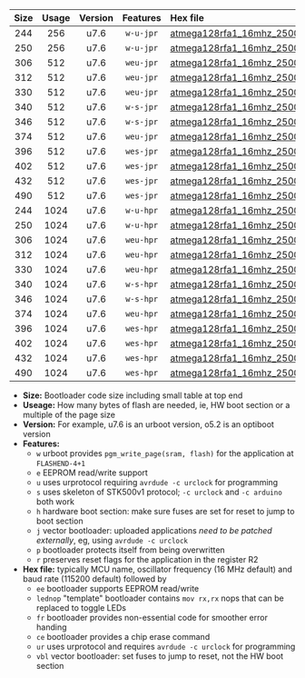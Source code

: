 |Size|Usage|Version|Features|Hex file|
|:-:|:-:|:-:|:-:|:--|
|244|256|u7.6|`w-u-jpr`|[atmega128rfa1_16mhz_250000bps_ur_vbl.hex](https://raw.githubusercontent.com/stefanrueger/urboot/main//atmega128rfa1_16mhz_250000bps_ur_vbl.hex)|
|250|256|u7.6|`w-u-jpr`|[atmega128rfa1_16mhz_250000bps_lednop_ur_vbl.hex](https://raw.githubusercontent.com/stefanrueger/urboot/main//atmega128rfa1_16mhz_250000bps_lednop_ur_vbl.hex)|
|306|512|u7.6|`weu-jpr`|[atmega128rfa1_16mhz_250000bps_ee_ur_vbl.hex](https://raw.githubusercontent.com/stefanrueger/urboot/main//atmega128rfa1_16mhz_250000bps_ee_ur_vbl.hex)|
|312|512|u7.6|`weu-jpr`|[atmega128rfa1_16mhz_250000bps_ee_lednop_ur_vbl.hex](https://raw.githubusercontent.com/stefanrueger/urboot/main//atmega128rfa1_16mhz_250000bps_ee_lednop_ur_vbl.hex)|
|330|512|u7.6|`weu-jpr`|[atmega128rfa1_16mhz_250000bps_ee_lednop_fr_ur_vbl.hex](https://raw.githubusercontent.com/stefanrueger/urboot/main//atmega128rfa1_16mhz_250000bps_ee_lednop_fr_ur_vbl.hex)|
|340|512|u7.6|`w-s-jpr`|[atmega128rfa1_16mhz_250000bps_vbl.hex](https://raw.githubusercontent.com/stefanrueger/urboot/main//atmega128rfa1_16mhz_250000bps_vbl.hex)|
|346|512|u7.6|`w-s-jpr`|[atmega128rfa1_16mhz_250000bps_lednop_vbl.hex](https://raw.githubusercontent.com/stefanrueger/urboot/main//atmega128rfa1_16mhz_250000bps_lednop_vbl.hex)|
|374|512|u7.6|`weu-jpr`|[atmega128rfa1_16mhz_250000bps_ee_lednop_fr_ce_ur_vbl.hex](https://raw.githubusercontent.com/stefanrueger/urboot/main//atmega128rfa1_16mhz_250000bps_ee_lednop_fr_ce_ur_vbl.hex)|
|396|512|u7.6|`wes-jpr`|[atmega128rfa1_16mhz_250000bps_ee_vbl.hex](https://raw.githubusercontent.com/stefanrueger/urboot/main//atmega128rfa1_16mhz_250000bps_ee_vbl.hex)|
|402|512|u7.6|`wes-jpr`|[atmega128rfa1_16mhz_250000bps_ee_lednop_vbl.hex](https://raw.githubusercontent.com/stefanrueger/urboot/main//atmega128rfa1_16mhz_250000bps_ee_lednop_vbl.hex)|
|432|512|u7.6|`wes-jpr`|[atmega128rfa1_16mhz_250000bps_ee_lednop_fr_vbl.hex](https://raw.githubusercontent.com/stefanrueger/urboot/main//atmega128rfa1_16mhz_250000bps_ee_lednop_fr_vbl.hex)|
|490|512|u7.6|`wes-jpr`|[atmega128rfa1_16mhz_250000bps_ee_lednop_fr_ce_vbl.hex](https://raw.githubusercontent.com/stefanrueger/urboot/main//atmega128rfa1_16mhz_250000bps_ee_lednop_fr_ce_vbl.hex)|
|244|1024|u7.6|`w-u-hpr`|[atmega128rfa1_16mhz_250000bps_ur.hex](https://raw.githubusercontent.com/stefanrueger/urboot/main//atmega128rfa1_16mhz_250000bps_ur.hex)|
|250|1024|u7.6|`w-u-hpr`|[atmega128rfa1_16mhz_250000bps_lednop_ur.hex](https://raw.githubusercontent.com/stefanrueger/urboot/main//atmega128rfa1_16mhz_250000bps_lednop_ur.hex)|
|306|1024|u7.6|`weu-hpr`|[atmega128rfa1_16mhz_250000bps_ee_ur.hex](https://raw.githubusercontent.com/stefanrueger/urboot/main//atmega128rfa1_16mhz_250000bps_ee_ur.hex)|
|312|1024|u7.6|`weu-hpr`|[atmega128rfa1_16mhz_250000bps_ee_lednop_ur.hex](https://raw.githubusercontent.com/stefanrueger/urboot/main//atmega128rfa1_16mhz_250000bps_ee_lednop_ur.hex)|
|330|1024|u7.6|`weu-hpr`|[atmega128rfa1_16mhz_250000bps_ee_lednop_fr_ur.hex](https://raw.githubusercontent.com/stefanrueger/urboot/main//atmega128rfa1_16mhz_250000bps_ee_lednop_fr_ur.hex)|
|340|1024|u7.6|`w-s-hpr`|[atmega128rfa1_16mhz_250000bps.hex](https://raw.githubusercontent.com/stefanrueger/urboot/main//atmega128rfa1_16mhz_250000bps.hex)|
|346|1024|u7.6|`w-s-hpr`|[atmega128rfa1_16mhz_250000bps_lednop.hex](https://raw.githubusercontent.com/stefanrueger/urboot/main//atmega128rfa1_16mhz_250000bps_lednop.hex)|
|374|1024|u7.6|`weu-hpr`|[atmega128rfa1_16mhz_250000bps_ee_lednop_fr_ce_ur.hex](https://raw.githubusercontent.com/stefanrueger/urboot/main//atmega128rfa1_16mhz_250000bps_ee_lednop_fr_ce_ur.hex)|
|396|1024|u7.6|`wes-hpr`|[atmega128rfa1_16mhz_250000bps_ee.hex](https://raw.githubusercontent.com/stefanrueger/urboot/main//atmega128rfa1_16mhz_250000bps_ee.hex)|
|402|1024|u7.6|`wes-hpr`|[atmega128rfa1_16mhz_250000bps_ee_lednop.hex](https://raw.githubusercontent.com/stefanrueger/urboot/main//atmega128rfa1_16mhz_250000bps_ee_lednop.hex)|
|432|1024|u7.6|`wes-hpr`|[atmega128rfa1_16mhz_250000bps_ee_lednop_fr.hex](https://raw.githubusercontent.com/stefanrueger/urboot/main//atmega128rfa1_16mhz_250000bps_ee_lednop_fr.hex)|
|490|1024|u7.6|`wes-hpr`|[atmega128rfa1_16mhz_250000bps_ee_lednop_fr_ce.hex](https://raw.githubusercontent.com/stefanrueger/urboot/main//atmega128rfa1_16mhz_250000bps_ee_lednop_fr_ce.hex)|

- **Size:** Bootloader code size including small table at top end
- **Useage:** How many bytes of flash are needed, ie, HW boot section or a multiple of the page size
- **Version:** For example, u7.6 is an urboot version, o5.2 is an optiboot version
- **Features:**
  + `w` urboot provides `pgm_write_page(sram, flash)` for the application at `FLASHEND-4+1`
  + `e` EEPROM read/write support
  + `u` uses urprotocol requiring `avrdude -c urclock` for programming
  + `s` uses skeleton of STK500v1 protocol; `-c urclock` and `-c arduino` both work
  + `h` hardware boot section: make sure fuses are set for reset to jump to boot section
  + `j` vector bootloader: uploaded applications *need to be patched externally*, eg, using `avrdude -c urclock`
  + `p` bootloader protects itself from being overwritten
  + `r` preserves reset flags for the application in the register R2
- **Hex file:** typically MCU name, oscillator frequency (16 MHz default) and baud rate (115200 default) followed by
  + `ee` bootloader supports EEPROM read/write
  + `lednop` "template" bootloader contains `mov rx,rx` nops that can be replaced to toggle LEDs
  + `fr` bootloader provides non-essential code for smoother error handing
  + `ce` bootloader provides a chip erase command
  + `ur` uses urprotocol and requires `avrdude -c urclock` for programming
  + `vbl` vector bootloader: set fuses to jump to reset, not the HW boot section
